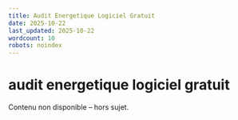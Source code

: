 ```yaml
---
title: Audit Energetique Logiciel Gratuit
date: 2025-10-22
last_updated: 2025-10-22
wordcount: 10
robots: noindex
---
```


# audit energetique logiciel gratuit

Contenu non disponible – hors sujet.
